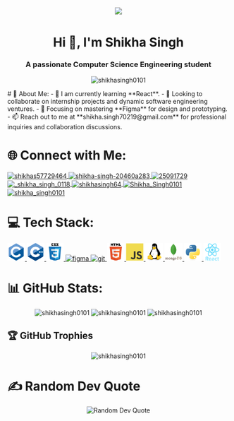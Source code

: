 <h1 align="center">
    <img src="https://readme-typing-svg.herokuapp.com/?font=Righteous&size=35&center=true&vCenter=true&width=500&height=70&duration=4000&lines=Welcome+to+my+Profile!💻;Hello+Everyone!!🚀;+I+am+Shikha+Singh🤗" />
</h1>

<h1 align="center">Hi 👋, I'm Shikha Singh</h1>
<h3 align="center">A passionate Computer Science Engineering student</h3>

<p align="center">
    <img src="https://komarev.com/ghpvc/?username=shikhasingh0101&label=Profile%20views&color=0e75b6&style=flat" alt="shikhasingh0101" />
</p>
# 💫 About Me:
- 📝 I am currently learning **React**.
- 👯 Looking to collaborate on internship projects and dynamic software engineering ventures.
- 🌱 Focusing on mastering **Figma** for design and prototyping.
- 📫 Reach out to me at **shikha.singh70219@gmail.com** for professional inquiries and collaboration discussions.

# 🌐 Connect with Me:
<p align="left">
    <a href="https://twitter.com/shikhas57729464" target="blank">
        <img align="center" src="https://raw.githubusercontent.com/rahuldkjain/github-profile-readme-generator/master/src/images/icons/Social/twitter.svg" alt="shikhas57729464" height="30" width="40" />
    </a>
    <a href="https://linkedin.com/in/shikha-singh-20460a283" target="blank">
        <img align="center" src="https://raw.githubusercontent.com/rahuldkjain/github-profile-readme-generator/master/src/images/icons/Social/linked-in-alt.svg" alt="shikha-singh-20460a283" height="30" width="40" />
    </a>
    <a href="https://stackoverflow.com/users/25091729" target="blank">
        <img align="center" src="https://raw.githubusercontent.com/rahuldkjain/github-profile-readme-generator/master/src/images/icons/Social/stack-overflow.svg" alt="25091729" height="30" width="40" />
    </a>
    <a href="https://instagram.com/_shikha_singh_0118" target="blank">
        <img align="center" src="https://raw.githubusercontent.com/rahuldkjain/github-profile-readme-generator/master/src/images/icons/Social/instagram.svg" alt="_shikha_singh_0118" height="30" width="40" />
    </a>
    <a href="https://www.behance.net/shikhasingh64" target="blank">
        <img align="center" src="https://raw.githubusercontent.com/rahuldkjain/github-profile-readme-generator/master/src/images/icons/Social/behance.svg" alt="shikhasingh64" height="30" width="40" />
    </a>
    <a href="https://www.youtube.com/@Shikha_Singh0101" target="blank">
        <img align="center" src="https://raw.githubusercontent.com/rahuldkjain/github-profile-readme-generator/master/src/images/icons/Social/youtube.svg" alt="Shikha_Singh0101" height="30" width="40" />
    </a>
    <a href="https://www.youtube.com/@Shikha_Singh0101" target="blank">
        <img align="center" src="https://raw.githubusercontent.com/rahuldkjain/github-profile-readme-generator/master/src/images/icons/Social/leet-code.svg" alt="shikha_singh0101" height="30" width="40" />
    </a>
</p>

# 💻 Tech Stack:
<p align="left">
    <a href="https://www.cprogramming.com/" target="_blank" rel="noreferrer">
        <img src="https://raw.githubusercontent.com/devicons/devicon/master/icons/c/c-original.svg" alt="c" width="40" height="40"/>
    </a>
    <a href="https://www.w3schools.com/cpp/" target="_blank" rel="noreferrer">
        <img src="https://raw.githubusercontent.com/devicons/devicon/master/icons/cplusplus/cplusplus-original.svg" alt="cplusplus" width="40" height="40"/>
    </a>
    <a href="https://www.w3schools.com/css/" target="_blank" rel="noreferrer">
        <img src="https://raw.githubusercontent.com/devicons/devicon/master/icons/css3/css3-original-wordmark.svg" alt="css3" width="40" height="40"/>
    </a>
    <a href="https://www.figma.com/" target="_blank" rel="noreferrer">
        <img src="https://www.vectorlogo.zone/logos/figma/figma-icon.svg" alt="figma" width="40" height="40"/>
    </a>
    <a href="https://git-scm.com/" target="_blank" rel="noreferrer">
        <img src="https://www.vectorlogo.zone/logos/git-scm/git-scm-icon.svg" alt="git" width="40" height="40"/>
    </a>
    <a href="https://www.w3.org/html/" target="_blank" rel="noreferrer">
        <img src="https://raw.githubusercontent.com/devicons/devicon/master/icons/html5/html5-original-wordmark.svg" alt="html5" width="40" height="40"/>
    </a>
    <a href="https://developer.mozilla.org/en-US/docs/Web/JavaScript" target="_blank" rel="noreferrer">
        <img src="https://raw.githubusercontent.com/devicons/devicon/master/icons/javascript/javascript-original.svg" alt="javascript" width="40" height="40"/>
    </a>
    <a href="https://www.linux.org/" target="_blank" rel="noreferrer">
        <img src="https://raw.githubusercontent.com/devicons/devicon/master/icons/linux/linux-original.svg" alt="linux" width="40" height="40"/>
    </a>
    <a href="https://www.mongodb.com/" target="_blank" rel="noreferrer">
        <img src="https://raw.githubusercontent.com/devicons/devicon/master/icons/mongodb/mongodb-original-wordmark.svg" alt="mongodb" width="40" height="40"/>
    </a>
    <a href="https://www.python.org" target="_blank" rel="noreferrer">
        <img src="https://raw.githubusercontent.com/devicons/devicon/master/icons/python/python-original.svg" alt="python" width="40" height="40"/>
    </a>
    <a href="https://reactjs.org/" target="_blank" rel="noreferrer">
        <img src="https://raw.githubusercontent.com/devicons/devicon/master/icons/react/react-original-wordmark.svg" alt="react" width="40" height="40"/>
    </a>
</p>

# 📊 GitHub Stats:
<p align="center">
    <img src="https://github-readme-stats.vercel.app/api?username=shikhasingh0101&theme=vue-dark&hide_border=false&include_all_commits=false&count_private=false" alt="shikhasingh0101" />
    <img src="https://github-readme-streak-stats.herokuapp.com/?user=shikhasingh0101&theme=vue-dark&hide_border=false" alt="shikhasingh0101" />
    <img src="https://github-readme-stats.vercel.app/api/top-langs/?username=shikhasingh0101&theme=vue-dark&hide_border=false&include_all_commits=false&count_private=false&layout=compact" alt="shikhasingh0101" />
</p>

## 🏆 GitHub Trophies
<p align="center">
    <img src="https://github-profile-trophy.vercel.app/?username=shikhasingh0101&theme=radical&no-frame=false&no-bg=false&margin-w=4" alt="shikhasingh0101" />
</p>

# ✍️ Random Dev Quote
<p align="center">
    <img src="https://quotes-github-readme.vercel.app/api?type=horizontal&theme=radical" alt="Random Dev Quote" />
</p>
